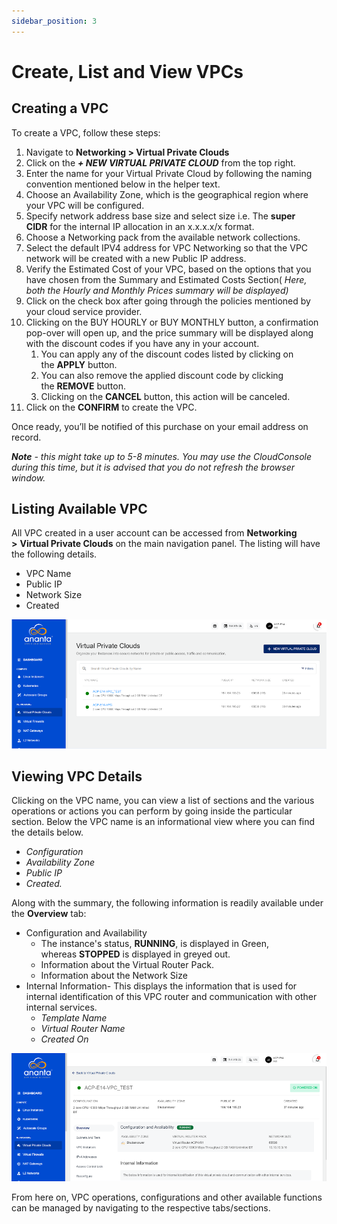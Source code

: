 ```yaml
---
sidebar_position: 3
---
```

# Create, List and View VPCs

## Creating a VPC

To create a VPC, follow these steps:

1. Navigate to **Networking > Virtual Private Clouds**
2. Click on the **_+ NEW VIRTUAL PRIVATE CLOUD_** from the top right.
3. Enter the name for your Virtual Private Cloud by following the naming convention mentioned below in the helper text.
4. Choose an Availability Zone, which is the geographical region where your VPC will be configured.
5. Specify network address base size and select size i.e. The **super CIDR** for the internal IP allocation in an x.x.x.x/x format.
6. Choose a Networking pack from the available network collections. 
7. Select the default IPV4 address for VPC Networking so that the VPC network will be created with a new Public IP address.
8. Verify the Estimated Cost of your VPC, based on the options that you have chosen from the Summary and Estimated Costs Section( _Here, both the Hourly and Monthly Prices summary will be displayed)_
9. Click on the check box after going through the policies mentioned by your cloud service provider.
10. Clicking on the BUY HOURLY or BUY MONTHLY button, a confirmation pop-over will open up, and the price summary will be displayed along with the discount codes if you have any in your account. 
    1. You can apply any of the discount codes listed by clicking on the **APPLY** button. 
    2. You can also remove the applied discount code by clicking the **REMOVE** button. 
    3. Clicking on the **CANCEL** button, this action will be canceled.
11. Click on the **CONFIRM** to create the VPC.

Once ready, you’ll be notified of this purchase on your email address on record. 

_**Note** - this might take up to 5-8 minutes. You may use the CloudConsole during this time, but it is advised that you do not refresh the browser window._

## Listing Available VPC

All VPC created in a user account can be accessed from **Networking >** **Virtual Private Clouds** on the main navigation panel. The listing will have the following details.

- VPC Name
- Public IP
- Network Size
- Created

![Create, List and View VPCs](img/CreateVPC2.png)

## Viewing VPC Details

Clicking on the VPC name, you can view a list of sections and the various operations or actions you can perform by going inside the particular section. Below the VPC name is an informational view where you can find the details below.

- _Configuration_
- _Availability Zone_
- _Public IP_
- _Created._

Along with the summary, the following information is readily available under the **Overview** tab:

- Configuration and Availability
    - The instance's status, **RUNNING**, is displayed in Green, whereas **STOPPED** is displayed in greyed out.
    - Information about the Virtual Router Pack.
    - Information about the Network Size
- Internal Information- This displays the information that is used for internal identification of this VPC router and communication with other internal services.
    - _Template Name_
    - _Virtual Router Name_
    - _Created On_

![Create, List and View VPCs](img/CreateVPC3.png)

From here on, VPC operations, configurations and other available functions can be managed by navigating to the respective tabs/sections.


